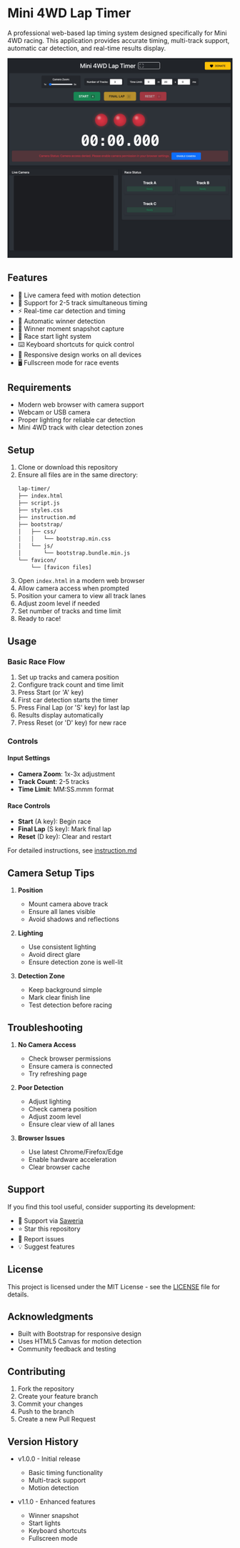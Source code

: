 # Mini 4WD Lap Timer

A professional web-based lap timing system designed specifically for Mini 4WD racing. This application provides accurate timing, multi-track support, automatic car detection, and real-time results display.

![Mini 4WD Lap Timer](screenshot.jpg)

## Features

- 🎥 Live camera feed with motion detection
- 🏁 Support for 2-5 track simultaneous timing
- ⚡ Real-time car detection and timing
- 🎯 Automatic winner detection
- 📸 Winner moment snapshot capture
- 🚦 Race start light system
- ⌨️ Keyboard shortcuts for quick control
- 📱 Responsive design works on all devices
- 🖥️ Fullscreen mode for race events

## Requirements

- Modern web browser with camera support
- Webcam or USB camera
- Proper lighting for reliable car detection
- Mini 4WD track with clear detection zones

## Setup

1. Clone or download this repository
2. Ensure all files are in the same directory:
   ```
   lap-timer/
   ├── index.html
   ├── script.js
   ├── styles.css
   ├── instruction.md
   ├── bootstrap/
   │   ├── css/
   │   │   └── bootstrap.min.css
   │   └── js/
   │       └── bootstrap.bundle.min.js
   └── favicon/
       └── [favicon files]
   ```
3. Open `index.html` in a modern web browser
4. Allow camera access when prompted
5. Position your camera to view all track lanes
6. Adjust zoom level if needed
7. Set number of tracks and time limit
8. Ready to race!

## Usage

### Basic Race Flow

1. Set up tracks and camera position
2. Configure track count and time limit
3. Press Start (or 'A' key)
4. First car detection starts the timer
5. Press Final Lap (or 'S' key) for last lap
6. Results display automatically
7. Press Reset (or 'D' key) for new race

### Controls

#### Input Settings
- **Camera Zoom**: 1x-3x adjustment
- **Track Count**: 2-5 tracks
- **Time Limit**: MM:SS.mmm format

#### Race Controls
- **Start** (A key): Begin race
- **Final Lap** (S key): Mark final lap
- **Reset** (D key): Clear and restart

For detailed instructions, see [instruction.md](instruction.md)

## Camera Setup Tips

1. **Position**
   - Mount camera above track
   - Ensure all lanes visible
   - Avoid shadows and reflections

2. **Lighting**
   - Use consistent lighting
   - Avoid direct glare
   - Ensure detection zone is well-lit

3. **Detection Zone**
   - Keep background simple
   - Mark clear finish line
   - Test detection before racing

## Troubleshooting

1. **No Camera Access**
   - Check browser permissions
   - Ensure camera is connected
   - Try refreshing page

2. **Poor Detection**
   - Adjust lighting
   - Check camera position
   - Adjust zoom level
   - Ensure clear view of all lanes

3. **Browser Issues**
   - Use latest Chrome/Firefox/Edge
   - Enable hardware acceleration
   - Clear browser cache

## Support

If you find this tool useful, consider supporting its development:

- 💝 Support via [Saweria](https://saweria.co/gimdash)
- ⭐ Star this repository
- 🐛 Report issues
- 💡 Suggest features

## License

This project is licensed under the MIT License - see the [LICENSE](LICENSE) file for details.

## Acknowledgments

- Built with Bootstrap for responsive design
- Uses HTML5 Canvas for motion detection
- Community feedback and testing

## Contributing

1. Fork the repository
2. Create your feature branch
3. Commit your changes
4. Push to the branch
5. Create a new Pull Request

## Version History

- v1.0.0 - Initial release
  - Basic timing functionality
  - Multi-track support
  - Motion detection

- v1.1.0 - Enhanced features
  - Winner snapshot
  - Start lights
  - Keyboard shortcuts
  - Fullscreen mode 